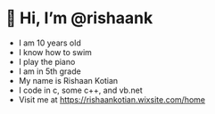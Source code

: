 # 👋 Hi, I’m @rishaank
- I am 10 years old
- I know how to swim
- I play the piano
- I am in 5th grade
- My name is Rishaan Kotian
- I code in c, some c++, and vb.net
- Visit me at https://rishaankotian.wixsite.com/home

<!---
rishaank/rishaank is a ✨ special ✨ repository because its `README.md` (this file) appears on your GitHub profile.
You can click the Preview link to take a look at your changes.
--->
